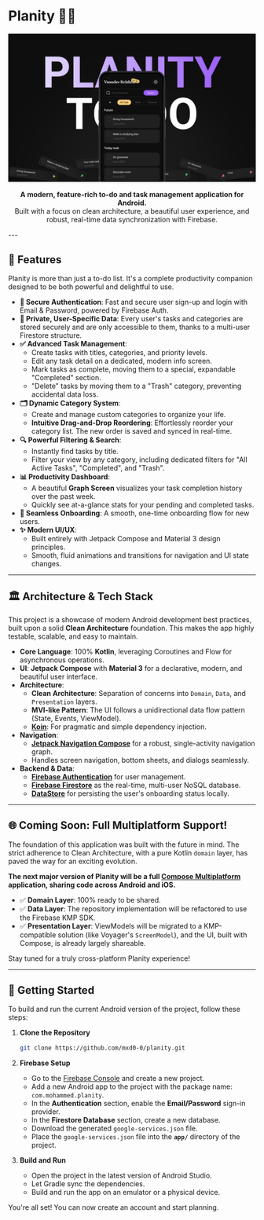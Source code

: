 # Planity 📝✨

<p align="center">
  <img src="Cover.png"/>
</p>

<p align="center">
  <strong>A modern, feature-rich to-do and task management application for Android.</strong>
  <br/>
  Built with a focus on clean architecture, a beautiful user experience, and robust, real-time data synchronization with Firebase.
</p>
---

## 🌟 Features

Planity is more than just a to-do list. It's a complete productivity companion designed to be both powerful and delightful to use.

-   **🔐 Secure Authentication**: Fast and secure user sign-up and login with Email & Password, powered by Firebase Auth.
-   **👤 Private, User-Specific Data**: Every user's tasks and categories are stored securely and are only accessible to them, thanks to a multi-user Firestore structure.
-   **✅ Advanced Task Management**:
    -   Create tasks with titles, categories, and priority levels.
    -   Edit any task detail on a dedicated, modern info screen.
    -   Mark tasks as complete, moving them to a special, expandable "Completed" section.
    -   "Delete" tasks by moving them to a "Trash" category, preventing accidental data loss.
-   **🗂️ Dynamic Category System**:
    -   Create and manage custom categories to organize your life.
    -   **Intuitive Drag-and-Drop Reordering**: Effortlessly reorder your category list. The new order is saved and synced in real-time.
-   **🔍 Powerful Filtering & Search**:
    -   Instantly find tasks by title.
    -   Filter your view by any category, including dedicated filters for "All Active Tasks", "Completed", and "Trash".
-   **📊 Productivity Dashboard**:
    -   A beautiful **Graph Screen** visualizes your task completion history over the past week.
    -   Quickly see at-a-glance stats for your pending and completed tasks.
-   **🚀 Seamless Onboarding**: A smooth, one-time onboarding flow for new users.
-   **✨ Modern UI/UX**:
    -   Built entirely with Jetpack Compose and Material 3 design principles.
    -   Smooth, fluid animations and transitions for navigation and UI state changes.

---

## 🏛️ Architecture & Tech Stack

This project is a showcase of modern Android development best practices, built upon a solid **Clean Architecture** foundation. This makes the app highly testable, scalable, and easy to maintain.

-   **Core Language**: 100% **Kotlin**, leveraging Coroutines and Flow for asynchronous operations.
-   **UI**: **Jetpack Compose** with **Material 3** for a declarative, modern, and beautiful user interface.
-   **Architecture**:
    -   **Clean Architecture**: Separation of concerns into `Domain`, `Data`, and `Presentation` layers.
    -   **MVI-like Pattern**: The UI follows a unidirectional data flow pattern (State, Events, ViewModel).
    -   **[Koin](https://insert-koin.io/)**: For pragmatic and simple dependency injection.
-   **Navigation**:
    -   **[Jetpack Navigation Compose](https://developer.android.com/jetpack/compose/navigation)** for a robust, single-activity navigation graph.
    -   Handles screen navigation, bottom sheets, and dialogs seamlessly.
-   **Backend & Data**:
    -   **[Firebase Authentication](https://firebase.google.com/docs/auth)** for user management.
    -   **[Firebase Firestore](https://firebase.google.com/docs/firestore)** as the real-time, multi-user NoSQL database.
    -   **[DataStore](https://developer.android.com/topic/libraries/architecture/datastore)** for persisting the user's onboarding status locally.

---

## 🌐 Coming Soon: Full Multiplatform Support!

The foundation of this application was built with the future in mind. The strict adherence to Clean Architecture, with a pure Kotlin `domain` layer, has paved the way for an exciting evolution.

**The next major version of Planity will be a full [Compose Multiplatform](https://www.jetbrains.com/lp/compose-multiplatform/) application, sharing code across Android and iOS.**

-   ✅ **Domain Layer**: 100% ready to be shared.
-   ✅ **Data Layer**: The repository implementation will be refactored to use the Firebase KMP SDK.
-   ✅ **Presentation Layer**: ViewModels will be migrated to a KMP-compatible solution (like Voyager's `ScreenModel`), and the UI, built with Compose, is already largely shareable.

Stay tuned for a truly cross-platform Planity experience!

---

## 🚀 Getting Started

To build and run the current Android version of the project, follow these steps:

1.  **Clone the Repository**
    ```bash
    git clone https://github.com/mxd0-0/planity.git
    ```

2.  **Firebase Setup**
    -   Go to the [Firebase Console](https://console.firebase.google.com/) and create a new project.
    -   Add a new Android app to the project with the package name: `com.mohammed.planity`.
    -   In the **Authentication** section, enable the **Email/Password** sign-in provider.
    -   In the **Firestore Database** section, create a new database.
    -   Download the generated `google-services.json` file.
    -   Place the `google-services.json` file into the **`app/`** directory of the project.

3.  **Build and Run**
    -   Open the project in the latest version of Android Studio.
    -   Let Gradle sync the dependencies.
    -   Build and run the app on an emulator or a physical device.

You're all set! You can now create an account and start planning.
